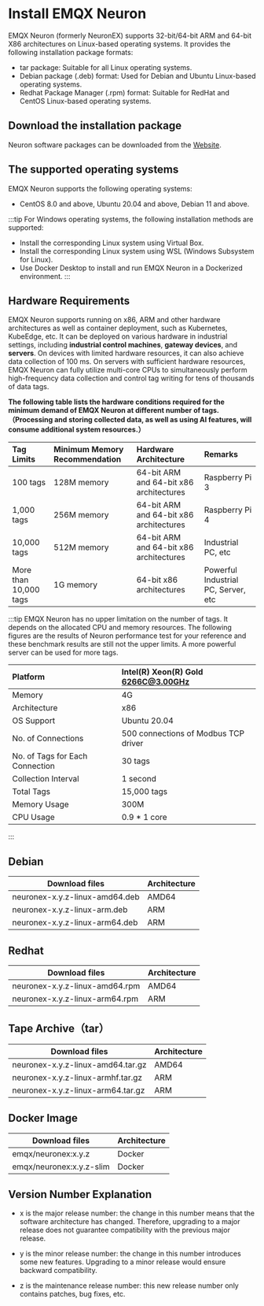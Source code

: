 # Install EMQX Neuron

EMQX Neuron (formerly NeuronEX) supports 32-bit/64-bit ARM and 64-bit X86 architectures on Linux-based operating systems. It provides the following installation package formats:

- tar package: Suitable for all Linux operating systems.
- Debian package (.deb) format: Used for Debian and Ubuntu Linux-based operating systems.
- Redhat Package Manager (.rpm) format: Suitable for RedHat and CentOS Linux-based operating systems.

## Download the installation package

Neuron software packages can be downloaded from the [Website](https://www.emqx.com/en/try?tab=self-managed). 

## The supported operating systems

EMQX Neuron supports the following operating systems:

- CentOS 8.0 and above, Ubuntu 20.04 and above, Debian 11 and above.

:::tip
For Windows operating systems, the following installation methods are supported:

- Install the corresponding Linux system using Virtual Box.
- Install the corresponding Linux system using WSL (Windows Subsystem for Linux).
- Use Docker Desktop to install and run EMQX Neuron in a Dockerized environment.
:::

## Hardware Requirements

EMQX Neuron supports running on x86, ARM and other hardware architectures as well as container deployment, such as Kubernetes, KubeEdge, etc. It can be deployed on various hardware in industrial settings, including **industrial control machines**, **gateway devices**, and **servers**. On devices with limited hardware resources, it can also achieve data collection of 100 ms. On servers with sufficient hardware resources, EMQX Neuron can fully utilize multi-core CPUs to simultaneously perform high-frequency data collection and control tag writing for tens of thousands of data tags.

**The following table lists the hardware conditions required for the minimum demand of EMQX Neuron at different number of tags.（Processing and storing collected data, as well as using AI features, will consume additional system resources.）**

|Tag Limits             | Minimum Memory Recommendation| Hardware Architecture  | Remarks                             |
| :-------------------- | :---------  | :-------------------------------------- | :---------------------------------- |
| 100 tags              | 128M memory | 64-bit ARM and 64-bit x86 architectures | Raspberry Pi 3                      |
| 1,000 tags            | 256M memory | 64-bit ARM and 64-bit x86 architectures | Raspberry Pi 4                      |
| 10,000 tags           | 512M memory | 64-bit ARM and 64-bit x86 architectures | Industrial PC, etc                  |
| More than 10,000 tags | 1G memory   | 64-bit x86 architectures                | Powerful Industrial PC, Server, etc |

:::tip
EMQX Neuron has no upper limitation on the number of tags. It depends on the allocated CPU and memory resources. The following figures are the results of Neuron performance test for your reference and these benchmark results are still not the upper limits. A more powerful server can be used for more tags.

|Platform                         | Intel(R) Xeon(R) Gold 6266C@3.00GHz<br>|
| :-------------------- | :---------  |
|Memory                           | 4G<br>  |
|Architecture                     | x86<br>  |
|OS Support                       | Ubuntu 20.04<br>  |
|No. of Connections               | 500 connections of Modbus TCP driver<br>  |
|No. of Tags for Each Connection  | 30 tags<br>  |
|Collection Interval              | 1 second<br>  |
|Total Tags                       | 15,000 tags<br>  |
|Memory Usage                     | 300M<br>  |
|CPU Usage                        | 0.9 * 1 core<br>  |

:::

## Debian 

| Download files                 | Architecture  |
| ------------------------------ | ------------- |
| neuronex-x.y.z-linux-amd64.deb | AMD64         |
| neuronex-x.y.z-linux-arm.deb   | ARM           |
| neuronex-x.y.z-linux-arm64.deb | ARM           |


## Redhat

| Download files                 | Architecture  |
| ------------------------------ | ------------- |
| neuronex-x.y.z-linux-amd64.rpm | AMD64         |
| neuronex-x.y.z-linux-arm64.rpm | ARM           |


## Tape Archive（tar）

| Download files                     | Architecture  |
| ---------------------------------- | ------------- |
| neuronex-x.y.z-linux-amd64.tar.gz  | AMD64         |
| neuronex-x.y.z-linux-armhf.tar.gz  | ARM           |
| neuronex-x.y.z-linux-arm64.tar.gz  | ARM           |

## Docker Image

| Download files               | Architecture   |
| ---------------------------- | -------------- |
| emqx/neuronex:x.y.z          | Docker         |
| emqx/neuronex:x.y.z-slim     | Docker         |

## Version Number Explanation

- x is the major release number: the change in this number means that the software architecture has changed. Therefore, upgrading to a major release does not guarantee compatibility with the previous major release.

- y is the minor release number: the change in this number introduces some new features. Upgrading to a minor release would ensure backward compatibility.

- z is the maintenance release number: this new release number only contains patches, bug fixes, etc.
